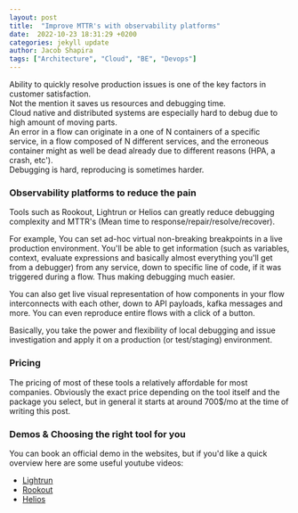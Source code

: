 ```yaml
---
layout: post
title:  "Improve MTTR's with observability platforms" 
date:  2022-10-23 18:31:29 +0200
categories: jekyll update
author: Jacob Shapira
tags: ["Architecture", "Cloud", "BE", "Devops"]
---
```


Ability to quickly resolve production issues is one of the key factors in customer satisfaction.  
Not the mention it saves us resources and debugging time.  
Cloud native and distributed systems are especially hard to debug due to high amount of moving parts.  
An error in a flow can originate in a one of N containers of a specific service, in a flow composed of N different services, 
and the erroneous container might as well be dead already due to different reasons (HPA, a crash, etc').  
Debugging is hard, reproducing is sometimes harder.

### Observability platforms to reduce the pain
Tools such as Rookout, Lightrun or Helios can greatly reduce debugging complexity and MTTR's (Mean time to response/repair/resolve/recover).

For example,
You can set ad-hoc virtual non-breaking breakpoints in a live production environment.
You'll be able to get information (such as variables, context, evaluate expressions and basically almost everything you'll get from a debugger) from any service, down to specific line of code, if it was triggered during a flow.
Thus making debugging much easier.

You can also get live visual representation of how components in your flow interconnects with each other, down to API payloads, kafka messages and more.
You can even reproduce entire flows with a click of a button.

Basically, you take the power and flexibility of local debugging and issue investigation and apply it on a production (or test/staging) environment.

### Pricing
The pricing of most of these tools a relatively affordable for most companies.
Obviously the exact price depending on the tool itself and the package you select, but in general it starts at around 700$/mo at the time of writing this post.

### Demos & Choosing the right tool for you
You can book an official demo in the websites, but if you'd like a quick overview here are some useful youtube videos:
- <a href="https://www.youtube.com/watch?v=5hR17z4Qm3g" target="_blank">Lightrun</a>
- <a href="https://www.youtube.com/watch?v=Tnsd_65jQLY" target="_blank">Rookout</a>
- <a href="https://www.youtube.com/watch?v=OI5oYxTCiV0&t=957s" target="_blank">Helios</a>




